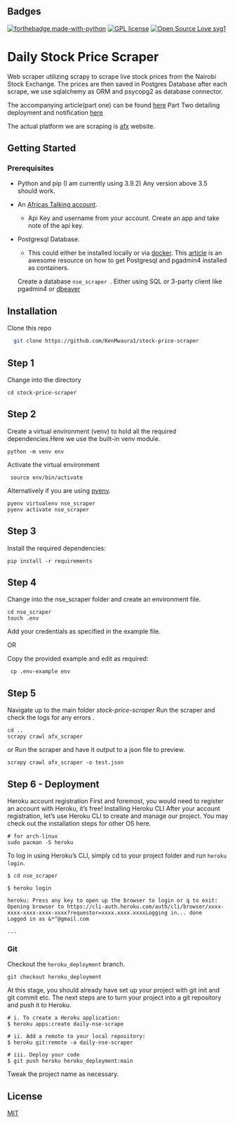 ## Badges 
[![forthebadge made-with-python](http://ForTheBadge.com/images/badges/made-with-python.svg)](https://www.python.org/)
[![GPL license](https://img.shields.io/badge/License-GPL-blue.svg)](http://perso.crans.org/besson/LICENSE.html)
[![Open Source Love svg1](https://badges.frapsoft.com/os/v1/open-source.svg?v=103)](https://github.com/ellerbrock/open-source-badges/)
# Daily Stock Price Scraper 
Web scraper utilizing scrapy to scrape live stock prices from the Nairobi Stock Exchange. 
The prices are then saved in Postgres Database after each scrape, we use sqlalchemy as ORM 
and psycopg2 as database connector. 

The accompanying article(part one) can be found [here](https://dev.to/ken_mwaura1/daily-share-price-notifications-using-python-sql-and-africas-talking-part-one-17p)
Part Two detailing deployment and notification [here](https://dev.to/ken_mwaura1/daily-share-price-notifications-using-python-sql-and-africas-talking-part-two-37db)

The actual platform we are scraping is [afx](https://afx.kwayisi.org/nseke/) website. 
## Getting Started 
### Prerequisites
- Python and pip (I am currently using 3.9.2) Any version above 3.5 should work.
- An [Africas Talking account](https://account.africastalking.com/auth/register/).
    - Api Key and username from your account. Create an app and take note of the api key.
- Postgresql Database.
    - This could either be installed locally or via  [docker](https://www.docker.com/).
      This [article](https://blog.crunchydata.com/blog/easy-postgresql-12-and-pgadmin-4-setup-with-docker) is an awesome resource on how to get Postgresql and pgadmin4  installed as containers.
      
    Create a database `nse_scraper `. Either using SQL or 3-party client like pgadmin4 or [dbeaver](https://dbeaver.io/)

## Installation

Clone this repo

```bash 
  git clone https://github.com/KenMwaura1/stock-price-scraper
```
## Step 1
Change into the directory

`cd stock-price-scraper`
## Step 2
Create a virtual environment (venv) to hold all the required dependencies.Here we use
the built-in venv module.

`python -m venv env`

Activate the virtual environment

` source env/bin/activate`

Alternatively if you are using [pyenv](https://github.com/pyenv/pyenv).


```shell 
pyenv virtualenv nse_scraper
pyenv activate nse_scraper
   ```
## Step 3
Install the required dependencies:

`pip install -r requirements `

## Step 4 
Change into the nse_scraper folder and create an environment file. 
```shell
cd nse_scraper
touch .env 
```
Add your credentials as specified in the example file.

OR

Copy the provided  example and edit as required:

` cp .env-example env`

## Step 5
Navigate up to the main folder *stock-price-scraper*
Run the scraper and check the logs for any errors . 
```shell
cd .. 
scrapy crawl afx_scraper
```
or 
Run the scraper and have it output to a json file to preview. 
```shell
scrapy crawl afx_scraper -o test.json 
```
## Step 6 - Deployment
Heroku account registration First and foremost, you would need to register an account with Heroku, it’s free!
Installing Heroku CLI After your account registration, let’s use Heroku CLI to create and manage our project. You may check out the installation steps for other OS here.
```shell
# for arch-linux
sudo pacman -S heroku 
```
To log in using Heroku’s CLI, simply cd to your project folder and run `heroku login`.
```shell
$ cd nse_scraper 

$ heroku login 

heroku: Press any key to open up the browser to login or q to exit:
Opening browser to https://cli-auth.heroku.com/auth/cli/browser/xxxx-xxxx-xxxx-xxxx-xxxx?requestor=xxxx.xxxx.xxxxLogging in... done
Logged in as &*^@gmail.com

...
```
### Git 
Checkout the `heroku_deployment` branch.
```shell
git checkout heroku_deployment
```
At this stage, you should already have set up your project with git init and git commit etc. The next steps are to turn your project into a git repository and push it to Heroku.
```shell
# i. To create a Heroku application:
$ heroku apps:create daily-nse-scrape

# ii. Add a remote to your local repository:
$ heroku git:remote -a daily-nse-scraper

# iii. Deploy your code
$ git push heroku heroku_deployment:main
```
Tweak the project name as necessary. 


## License

[MIT](https://choosealicense.com/licenses/mit/)

